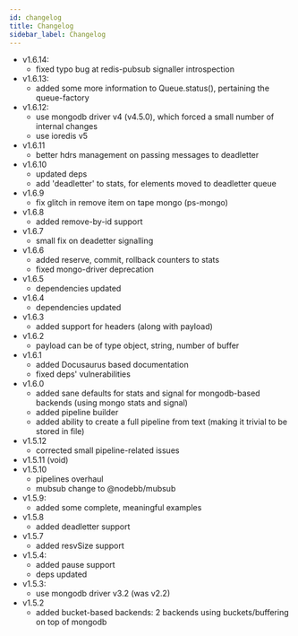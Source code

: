 ```yaml
---
id: changelog
title: Changelog
sidebar_label: Changelog
---
```

* v1.6.14:
  * fixed typo bug at redis-pubsub signaller introspection
* v1.6.13:
  * added some more information to Queue.status(), pertaining the queue-factory
* v1.6.12:
  * use mongodb driver v4 (v4.5.0), which forced a small number of internal changes
  * use ioredis v5
* v1.6.11
  * better hdrs management on passing messages to deadletter
* v1.6.10
  * updated deps
  * add 'deadletter' to stats, for elements moved to deadletter queue
* v1.6.9
  * fix glitch in remove item on tape mongo (ps-mongo)
* v1.6.8
  * added remove-by-id support 
* v1.6.7
  * small fix on deadetter signalling   
* v1.6.6
  * added reserve, commit, rollback counters to stats
  * fixed mongo-driver deprecation
* v1.6.5
  * dependencies updated
* v1.6.4
  * dependencies updated
* v1.6.3
  * added support for headers (along with payload)
* v1.6.2
  * payload can be of type object, string, number of buffer
* v1.6.1
  * added Docusaurus based documentation
  * fixed deps' vulnerabilities
* v1.6.0
  * added sane defaults for stats and signal for mongodb-based backends (using mongo stats and signal)
  * added pipeline builder
  * added ability to create a full pipeline from text (making it trivial to be stored in file)
* v1.5.12
  * corrected small pipeline-related issues
* v1.5.11 (void)
* v1.5.10
  * pipelines overhaul
  * mubsub change to @nodebb/mubsub
* v1.5.9:
  * added some complete, meaningful examples
* v1.5.8
  * added deadletter support
* v1.5.7
  * added resvSize support
* v1.5.4:
  * added pause support
  * deps updated
* v1.5.3:
  * use mongodb driver v3.2 (was v2.2)
* v1.5.2
  * added bucket-based backends: 2 backends using buckets/buffering on top of mongodb
